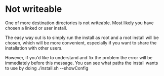 # Not writeable

One of more destination directories is not writeable. Most likely you have chosen a linked or user install.

The easy way out is to simply run the install as root and a root install will be chosen, which will be more convenient, especially if you want to share the installation with other users.

However, if you'd like to understand and fix the problem the error will be immediately before this message. You can see what paths the install wants to use by doing ./install.sh --showConfig
